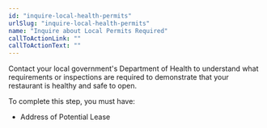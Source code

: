 ```yaml
---
id: "inquire-local-health-permits"
urlSlug: "inquire-local-health-permits"
name: "Inquire about Local Permits Required"
callToActionLink: ""
callToActionText: ""
---
```


Contact your local government's Department of Health to understand what requirements or inspections are required to demonstrate that your restaurant is healthy and safe to open.

To complete this step, you must have:

- Address of Potential Lease
